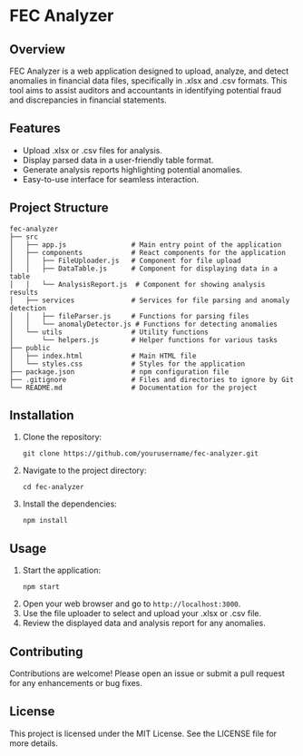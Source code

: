 # FEC Analyzer

## Overview
FEC Analyzer is a web application designed to upload, analyze, and detect anomalies in financial data files, specifically in .xlsx and .csv formats. This tool aims to assist auditors and accountants in identifying potential fraud and discrepancies in financial statements.

## Features
- Upload .xlsx or .csv files for analysis.
- Display parsed data in a user-friendly table format.
- Generate analysis reports highlighting potential anomalies.
- Easy-to-use interface for seamless interaction.

## Project Structure
```
fec-analyzer
├── src
│   ├── app.js                # Main entry point of the application
│   ├── components            # React components for the application
│   │   ├── FileUploader.js   # Component for file upload
│   │   ├── DataTable.js      # Component for displaying data in a table
│   │   └── AnalysisReport.js  # Component for showing analysis results
│   ├── services              # Services for file parsing and anomaly detection
│   │   ├── fileParser.js     # Functions for parsing files
│   │   └── anomalyDetector.js # Functions for detecting anomalies
│   └── utils                 # Utility functions
│       └── helpers.js        # Helper functions for various tasks
├── public
│   ├── index.html            # Main HTML file
│   └── styles.css            # Styles for the application
├── package.json              # npm configuration file
├── .gitignore                # Files and directories to ignore by Git
└── README.md                 # Documentation for the project
```

## Installation
1. Clone the repository:
   ```
   git clone https://github.com/yourusername/fec-analyzer.git
   ```
2. Navigate to the project directory:
   ```
   cd fec-analyzer
   ```
3. Install the dependencies:
   ```
   npm install
   ```

## Usage
1. Start the application:
   ```
   npm start
   ```
2. Open your web browser and go to `http://localhost:3000`.
3. Use the file uploader to select and upload your .xlsx or .csv file.
4. Review the displayed data and analysis report for any anomalies.

## Contributing
Contributions are welcome! Please open an issue or submit a pull request for any enhancements or bug fixes.

## License
This project is licensed under the MIT License. See the LICENSE file for more details.